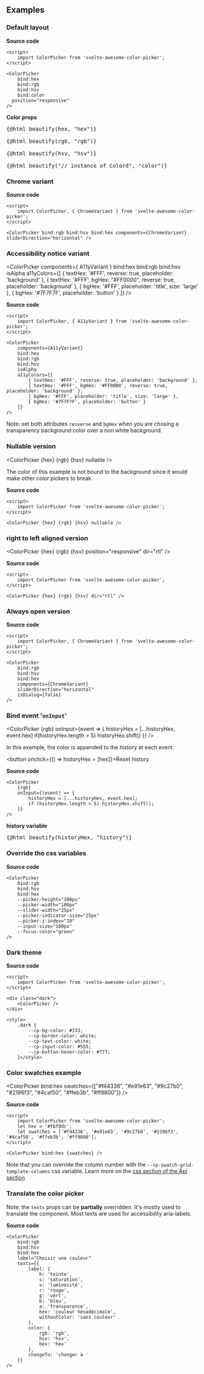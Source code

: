 <script lang="ts">
  import ColorPicker, { ChromeVariant, A11yVariant } from '$lib';
  import { bgColor } from '../store';

  let hex = $state("#f6f0dc");
  let rgb = $state(null);
  let hsv = $state(null);
  let color = $state(null);
  let historyHex = $state([]);

  function beautify(object, name) {
    return `<span class="token keyword">let</span> ${name}<span class="token operator"> = </span>` + (object ? JSON.stringify(object, null, 2)
    .replace(/("#\w+")/g, '<span class="token string">$1</span>')
    .replace(/("...")/g, '<span class="token string">$1</span>')
    .replace(/:\s(\d+\.?\d*)/g, ': <span class="token keyword">$1</span>')
    .replace(/":/g, '"<span class="token operator">:</span>') : `<span class="token keyword">undefined</span>;`);
  }

  $effect(() => $bgColor = hex)
</script>

## Examples

### Default layout

<form action="post">
<ColorPicker bind:hex bind:rgb bind:hsv position="responsive"/>
</form>
<div class="example-wrapper">
<div class="overflow">

**Source code**

<!-- prettier-ignore -->
```svelte
<script>
	import ColorPicker from 'svelte-awesome-color-picker';
</script>

<ColorPicker
	bind:hex
	bind:rgb
	bind:hsv
	bind:color
  position="responsive"
/>
```

</div>
<div>

**Color props**

<pre class="language-javascript">{@html beautify(hex, "hex")}

{@html beautify(rgb, "rgb")}

{@html beautify(hsv, "hsv")}

{@html beautify("// instance of Colord", "color")}
</pre>

</div>
</div>

### Chrome variant

<ColorPicker bind:rgb bind:hsv bind:hex components={ChromeVariant} sliderDirection="horizontal" />

**Source code**

```svelte
<script>
	import ColorPicker, { ChromeVariant } from 'svelte-awesome-color-picker';
</script>

<ColorPicker bind:rgb bind:hsv bind:hex components={ChromeVariant} sliderDirection="horizontal" />
```

### Accessibility notice variant

<ColorPicker
components={ A11yVariant }
bind:hex
bind:rgb
bind:hsv
isAlpha
a11yColors={[
{ textHex: '#FFF', reverse: true, placeholder: 'background' },
{ textHex: '#FFF', bgHex: "#FF0000", reverse: true, placeholder: 'background' },
{ bgHex: '#FFF', placeholder: 'title', size: 'large' },
{ bgHex: '#7F7F7F', placeholder: 'button' }
]}
/>

**Source code**

```svelte
<script>
	import ColorPicker, { A11yVariant } from 'svelte-awesome-color-picker';
</script>

<ColorPicker
	components={A11yVariant}
	bind:hex
	bind:rgb
	bind:hsv
	isAlpha
	a11yColors={[
		{ textHex: '#FFF', reverse: true, placeholder: 'background' },
		{ textHex: '#FFF', bgHex: '#FF0000', reverse: true, placeholder: 'background' },
		{ bgHex: '#FFF', placeholder: 'title', size: 'large' },
		{ bgHex: '#7F7F7F', placeholder: 'button' }
	]}
/>
```

Note: set both attributes `resverse` and `bgHex` when you are chosing a transparency background color over a non white background.

### Nullable version

<ColorPicker {hex} {rgb} {hsv} nullable />

The color of this example is not bound to the background since it would make other color pickers to break.

**Source code**

<!-- prettier-ignore -->
```svelte
<script>
	import ColorPicker from 'svelte-awesome-color-picker';
</script>

<ColorPicker {hex} {rgb} {hsv} nullable />
```

### right to left aligned version

<ColorPicker {hex} {rgb} {hsv} position="responsive" dir="rtl" />

**Source code**

<!-- prettier-ignore -->
```svelte
<script>
	import ColorPicker from 'svelte-awesome-color-picker';
</script>

<ColorPicker {hex} {rgb} {hsv} dir="rtl" />
```

### Always open version

<div class="example-wrapper">
  <div class="center">
    <ColorPicker bind:rgb bind:hsv bind:hex components={ChromeVariant} sliderDirection="horizontal" isDialog={false} />
  </div>
  <div class="overflow">

**Source code**

<!-- prettier-ignore -->
```svelte
<script>
	import ColorPicker, { ChromeVariant } from 'svelte-awesome-color-picker';
</script>

<ColorPicker
	bind:rgb
	bind:hsv
	bind:hex
	components={ChromeVariant}
	sliderDirection="horizontal"
	isDialog={false}
/>
```

</div>
</div>

### Bind event '`onInput`'

<ColorPicker {rgb} onInput={event => {
historyHex = [...historyHex, event.hex]
if(historyHex.length > 5) historyHex.shift()
}} />

In this example, the color is appended to the history at each event.

<button onclick={() => historyHex = [hex]}>Reset history</button>

<div class="example-wrapper">
<div>

**Source code**

```svelte
<ColorPicker
	{rgb}
	onInput={(event) => {
		historyHex = [...historyHex, event.hex];
		if (historyHex.length > 5) historyHex.shift();
	}}
/>
```

</div>
<div class="overflow">

**history variable**

<pre class="language-javascript">{@html beautify(historyHex, "history")}</pre>

</div>
</div>

### Override the css variables

<div class="example-wrapper">
  <div>
	<ColorPicker
		bind:rgb
		bind:hsv
		bind:hex
		--picker-height="100px"
		--picker-width="100px"
		--slider-width="25px"
		--picker-indicator-size="25px"
		--picker-z-index="10"
		--input-size="100px"
		--focus-color="green"
	/>
  </div>
  <div class="overflow">

**Source code**

<!-- prettier-ignore -->
```svelte
<ColorPicker
	bind:rgb
	bind:hsv
	bind:hex
	--picker-height="100px"
	--picker-width="100px"
	--slider-width="25px"
	--picker-indicator-size="25px"
	--picker-z-index="10"
	--input-size="100px"
	--focus-color="green"
/>
```

</div>
</div>

### Dark theme

<div class="example-wrapper">
  <div>
	<div class="dark">
		<ColorPicker bind:hex bind:rgb bind:hsv />
	</div>
  </div>
  <div class="overflow">

**Source code**

<!-- prettier-ignore -->
```svelte
<script>
	import ColorPicker from 'svelte-awesome-color-picker';
</script>

<div class="dark">
	<ColorPicker />
</div>

<style>
	.dark {
		--cp-bg-color: #333;
		--cp-border-color: white;
		--cp-text-color: white;
		--cp-input-color: #555;
		--cp-button-hover-color: #777;
	}</style>
```

</div>
</div>

### Color swatches example

<ColorPicker
bind:hex
swatches={["#f44336", "#e91e63", "#9c27b0", "#2196f3", "#4caf50", "#ffeb3b", "#ff9800"]}
/>

**Source code**

<!-- prettier-ignore -->
```svelte
<script>
	import ColorPicker from 'svelte-awesome-color-picker';
	let hex = '#f6f0dc';
	let swatches = ['#f44336', '#e91e63', '#9c27b0', '#2196f3', '#4caf50', '#ffeb3b', '#ff9800'];
</script>

<ColorPicker bind:hex {swatches} />
```

Note that you can override the column number with the `--cp-swatch-grid-template-columns` css variable. Learn more on the [css section of the Api section](/#css-variables)

### Translate the color picker

Note: the `texts` props can be **partially** overridden. It's mostly used to translate the component. Most texts are used for accessibility aria-labels.

<div class="example-wrapper">
  <div>
	<ColorPicker
		bind:rgb
		bind:hsv
		bind:hex
		label="Choisir une couleur"
		texts={{
			label: {
				h: 'teinte',
				s: 'saturation',
				v: 'luminosité',
				r: 'rouge',
				g: 'vert',
				b: 'bleu',
				a: 'transparence',
				hex: 'couleur hexadécimale',
				withoutColor: 'sans couleur'
			},
			color: {
				rgb: 'rgb',
				hsv: 'hsv',
				hex: 'hex'
			},
			changeTo: 'changer à '
		}}
	/>
  </div>
  <div class="overflow">

**Source code**

<!-- prettier-ignore -->
```svelte
<ColorPicker
	bind:rgb
	bind:hsv
	bind:hex
	label="Choisir une couleur"
	texts={{
		label: {
			h: 'teinte',
			s: 'saturation',
			v: 'luminosité',
			r: 'rouge',
			g: 'vert',
			b: 'bleu',
			a: 'transparence',
			hex: 'couleur hexadécimale',
			withoutColor: 'sans couleur'
		},
		color: {
			rgb: 'rgb',
			hsv: 'hsv',
			hex: 'hex'
		},
		changeTo: 'changer à '
	}}
/>
```

</div>
</div>
